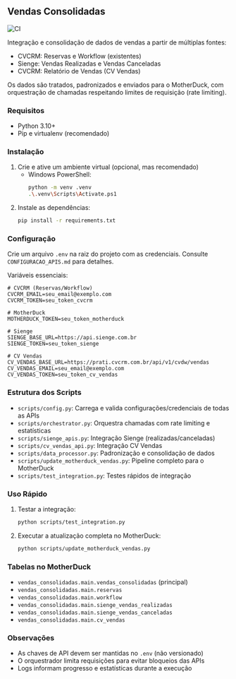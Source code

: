 ## Vendas Consolidadas

![CI](https://github.com/Prati-Emp/Vendas-consolidas/actions/workflows/ci.yml/badge.svg)

Integração e consolidação de dados de vendas a partir de múltiplas fontes:

- CVCRM: Reservas e Workflow (existentes)
- Sienge: Vendas Realizadas e Vendas Canceladas
- CVCRM: Relatório de Vendas (CV Vendas)

Os dados são tratados, padronizados e enviados para o MotherDuck, com orquestração de chamadas respeitando limites de requisição (rate limiting).

### Requisitos

- Python 3.10+
- Pip e virtualenv (recomendado)

### Instalação

1. Crie e ative um ambiente virtual (opcional, mas recomendado)
   - Windows PowerShell:
     ```bash
     python -m venv .venv
     .\.venv\Scripts\Activate.ps1
     ```
2. Instale as dependências:
   ```bash
   pip install -r requirements.txt
   ```

### Configuração

Crie um arquivo `.env` na raiz do projeto com as credenciais. Consulte `CONFIGURACAO_APIS.md` para detalhes.

Variáveis essenciais:

```env
# CVCRM (Reservas/Workflow)
CVCRM_EMAIL=seu_email@exemplo.com
CVCRM_TOKEN=seu_token_cvcrm

# MotherDuck
MOTHERDUCK_TOKEN=seu_token_motherduck

# Sienge
SIENGE_BASE_URL=https://api.sienge.com.br
SIENGE_TOKEN=seu_token_sienge

# CV Vendas
CV_VENDAS_BASE_URL=https://prati.cvcrm.com.br/api/v1/cvdw/vendas
CV_VENDAS_EMAIL=seu_email@exemplo.com
CV_VENDAS_TOKEN=seu_token_cv_vendas
```

### Estrutura dos Scripts

- `scripts/config.py`: Carrega e valida configurações/credenciais de todas as APIs
- `scripts/orchestrator.py`: Orquestra chamadas com rate limiting e estatísticas
- `scripts/sienge_apis.py`: Integração Sienge (realizadas/canceladas)
- `scripts/cv_vendas_api.py`: Integração CV Vendas
- `scripts/data_processor.py`: Padronização e consolidação de dados
- `scripts/update_motherduck_vendas.py`: Pipeline completo para o MotherDuck
- `scripts/test_integration.py`: Testes rápidos de integração

### Uso Rápido

1. Testar a integração:
   ```bash
   python scripts/test_integration.py
   ```

2. Executar a atualização completa no MotherDuck:
   ```bash
   python scripts/update_motherduck_vendas.py
   ```

### Tabelas no MotherDuck

- `vendas_consolidadas.main.vendas_consolidadas` (principal)
- `vendas_consolidadas.main.reservas`
- `vendas_consolidadas.main.workflow`
- `vendas_consolidadas.main.sienge_vendas_realizadas`
- `vendas_consolidadas.main.sienge_vendas_canceladas`
- `vendas_consolidadas.main.cv_vendas`

### Observações

- As chaves de API devem ser mantidas no `.env` (não versionado)
- O orquestrador limita requisições para evitar bloqueios das APIs
- Logs informam progresso e estatísticas durante a execução


